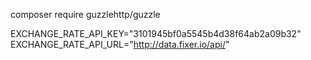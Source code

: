 composer require guzzlehttp/guzzle

EXCHANGE_RATE_API_KEY="3101945bf0a5545b4d38f64ab2a09b32"
EXCHANGE_RATE_API_URL="http://data.fixer.io/api/"
